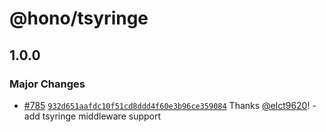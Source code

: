 # @hono/tsyringe

## 1.0.0

### Major Changes

- [#785](https://github.com/honojs/middleware/pull/785) [`932d651aafdc10f51cd8ddd4f60e3b96ce359084`](https://github.com/honojs/middleware/commit/932d651aafdc10f51cd8ddd4f60e3b96ce359084) Thanks [@elct9620](https://github.com/elct9620)! - add tsyringe middleware support
